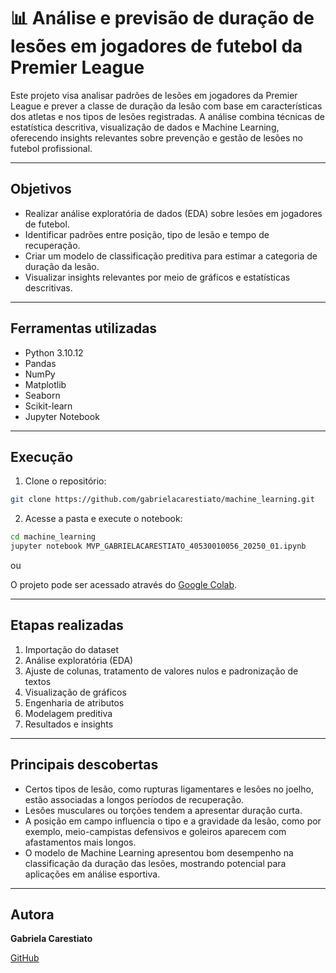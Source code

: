 # 📊 Análise e previsão de duração de lesões em jogadores de futebol da Premier League

Este projeto visa analisar padrões de lesões em jogadores da Premier League e prever a classe de duração da lesão com base em características dos atletas e nos tipos de lesões registradas. A análise combina técnicas de estatística descritiva, visualização de dados e Machine Learning, oferecendo insights relevantes sobre prevenção e gestão de lesões no futebol profissional.

---

## Objetivos

- Realizar análise exploratória de dados (EDA) sobre lesões em jogadores de futebol.
- Identificar padrões entre posição, tipo de lesão e tempo de recuperação.
- Criar um modelo de classificação preditiva para estimar a categoria de duração da lesão.
- Visualizar insights relevantes por meio de gráficos e estatísticas descritivas.

---

## Ferramentas utilizadas

- Python 3.10.12  
- Pandas  
- NumPy  
- Matplotlib  
- Seaborn
- Scikit-learn
- Jupyter Notebook

---

## Execução

1. Clone o repositório:
```bash
git clone https://github.com/gabrielacarestiato/machine_learning.git
```

2. Acesse a pasta e execute o notebook:
```bash
cd machine_learning
jupyter notebook MVP_GABRIELACARESTIATO_40530010056_20250_01.ipynb
```
ou 

O projeto pode ser acessado através do [Google Colab](https://drive.google.com/file/d/1-ifqVh3iKOY1uU1cUWJgd6qmKaT_ZcHm/view?usp=sharing).

---

## Etapas realizadas

1. Importação do dataset
2. Análise exploratória (EDA)
3. Ajuste de colunas, tratamento de valores nulos e padronização de textos
4. Visualização de gráficos
5. Engenharia de atributos
6. Modelagem preditiva
7. Resultados e insights

---

## Principais descobertas

- Certos tipos de lesão, como rupturas ligamentares e lesões no joelho, estão associadas a longos períodos de recuperação.
- Lesões musculares ou torções tendem a apresentar duração curta.
- A posição em campo influencia o tipo e a gravidade da lesão, como por exemplo, meio-campistas defensivos e goleiros aparecem com afastamentos mais longos.
- O modelo de Machine Learning apresentou bom desempenho na classificação da duração das lesões, mostrando potencial para aplicações em análise esportiva.

---

## Autora

**Gabriela Carestiato** 

[GitHub](https://github.com/gabrielacarestiato)
